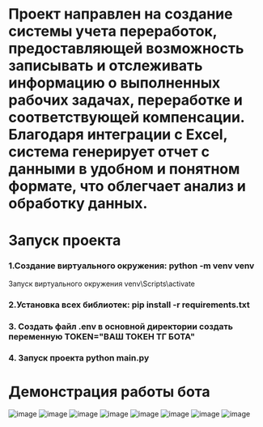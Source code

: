 <H1>Проект направлен на создание системы учета переработок, предоставляющей возможность записывать и отслеживать информацию о выполненных рабочих задачах, переработке и соответствующей компенсации. Благодаря интеграции с Excel, система генерирует отчет с данными в удобном и понятном формате, что облегчает анализ и обработку данных.</H1>
<H1>Запуск проекта</H1>
<h3>1.Создание виртуального окружения: python -m venv venv</h3>
<p> Запуск виртуального окружения venv\Scripts\activate </p>
<h3>2.Установка всех библиотек: pip install -r requirements.txt</h3>
<h3>3. Создать файл .env в основной директории создать переменную TOKEN="ВАШ ТОКЕН ТГ БОТА"</h3>
<h3>4. Запуск проекта python main.py</h3>

<H1>Демонстрация работы бота</H1>

![image](https://github.com/user-attachments/assets/d971d705-82df-4dbc-98ab-fcb11f57dd43)
![image](https://github.com/user-attachments/assets/580d0c64-bbd5-4604-a8b9-564871fb7b86)
![image](https://github.com/user-attachments/assets/50f45f7a-c52d-4df3-88a9-903ed7c77334)
![image](https://github.com/user-attachments/assets/317a095d-9554-4219-981d-cf7537e13dba)
![image](https://github.com/user-attachments/assets/9b8f5c58-8eeb-4d7b-9aa9-3accf1546de2)
![image](https://github.com/user-attachments/assets/ee919098-80e1-40f5-ae5d-f51906b39b68)
![image](https://github.com/user-attachments/assets/b3b7c01c-9376-49a3-bc07-cac329462dec)
![image](https://github.com/user-attachments/assets/1acdcf2f-2403-4922-af69-66a4b70ab8e0)
